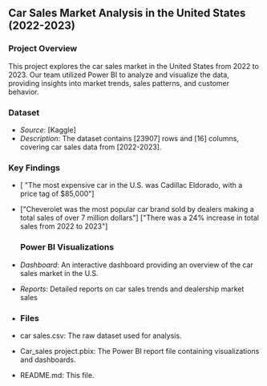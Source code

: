 ## Car Sales Market Analysis in the United States (2022-2023)
### Project Overview
This project explores the car sales market in the United States from 2022 to 2023. Our team utilized Power BI to analyze and visualize the data, providing insights into market trends, sales patterns, and customer behavior.

### Dataset
- *Source*: [Kaggle]
- *Description*: The dataset contains [23907] rows and [16] columns, covering car sales data from [2022-2023].
### Key Findings
- [ "The most expensive car in the U.S. was Cadillac Eldorado, with a price tag of $85,000"]
- ["Cheverolet was the most popular car brand sold by dealers making a total sales of over 7 million dollars"]
  ["There was a 24% increase in total sales from 2022 to 2023"]

  ### Power BI Visualizations
- *Dashboard*: An interactive dashboard providing an overview of the car sales market in the U.S.
- *Reports*: Detailed reports on car sales trends and dealership market sales

- ### Files
- car sales.csv: The raw dataset used for analysis.
- Car_sales project.pbix: The Power BI report file containing visualizations and dashboards.
- README.md: This file.
